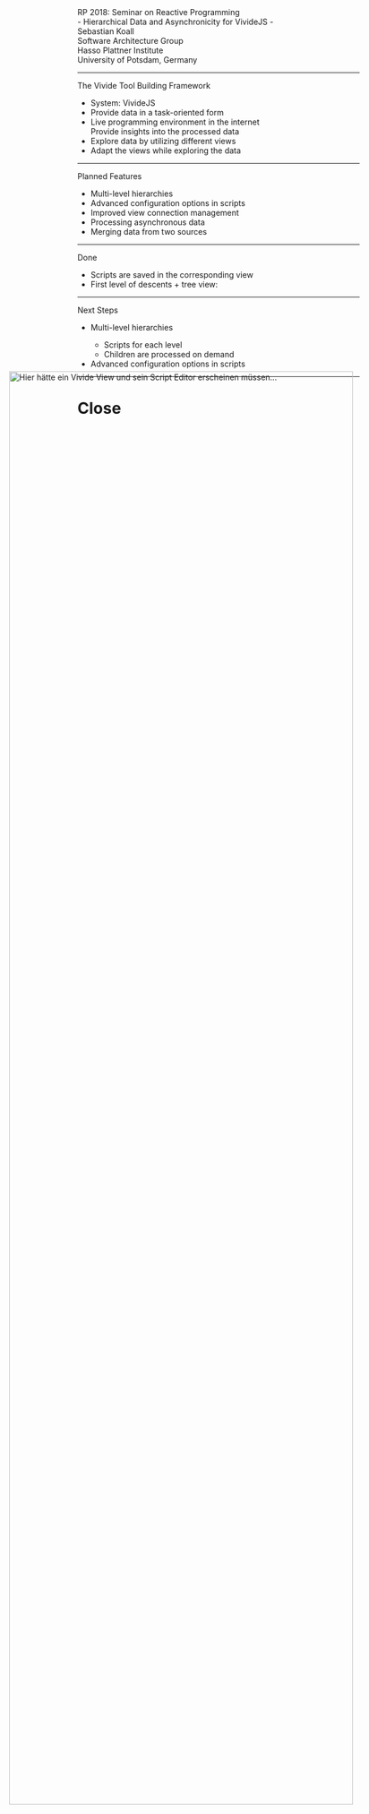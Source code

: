 <!-- markdown-config presentation=true -->

<script>
import { openBrowser, openComponent } from "doc/PX2018/project_2/utils.js"

let presentationSize = "small";
</script>
<link rel="stylesheet" type="text/css" href="doc/PX2018/project_2/utils.css">
<link rel="stylesheet" type="text/css" href="doc/PX2018/project_2/presentation.css">

<link rel="stylesheet" type="text/css" href="doc/PX2018/style.css" />
<link rel="stylesheet" type="text/css" href="src/client/lively.css" />
<link rel="stylesheet" type="text/css" href="templates/livelystyle.css" />

<style>
  .lively-slide {
    border: 1px solid rgb(220,220,220)
    page-break-before: always;
  }
  
  p {
    font-size: 18pt
  }
  @media print {
    .lively-slide {
      page-break-before: always;
      border: 0px solid white;
/*       border: 2px solid blue; */
    }      
  }
  
</style>

<script>
let presentation = lively.query(this, "lively-presentation");
let presentButton = document.createElement('button');
presentButton.innerHTML = 'present';
presentButton.addEventListener("click", () => {
  let slides = presentation.querySelectorAll('.lively-slide');
  
  slides.forEach(slide => {
    slide.className += ' fullscreen-' + presentationSize;
  })
  presentButton.style.display = 'none';
  prevButton.style.display = 'none';
  nextButton.style.display = 'none';
})

if (presentation && presentation.slides) {
  presentation.slides().forEach(ea => {
    var img = document.createElement("img")
    img.classList.add("logo")
    img.src="https://lively-kernel.org/lively4/lively4-jens/doc/PX2018/media/hpi_logo.png" 
    img.setAttribute("width", "50px")
    ea.appendChild(img)

    var div = document.createElement("div")
    div.classList.add("page-number")
    ea.appendChild(div)
  });
}

presentButton
</script>

<div class="title-frontpage">
  RP 2018: Seminar on Reactive Programming<br />- Hierarchical Data and Asynchronicity for VivideJS -
</div>

<div class="authors">
  Sebastian Koall
</div>

<div class="credentials">
  Software Architecture Group <br>Hasso Plattner Institute<br> University of Potsdam, Germany
</div>

<script>
  var button = document.createElement("button")
  button.textContent = "print"
  button.onclick = async () => {
   var presentation = lively.query(this, "lively-presentation")
   presentation.print()
  }
  button.style = "position: absolute; bottom: 10px; left: 10px"
  button
</script>


--- 
<div class="title-1">The Vivide Tool Building Framework</div>

<ul class="notes notes-big">
<li>System: VivideJS</li>
<li>Provide data in a task-oriented form</li>
<li>Live programming environment in the internet<br><i class="fa fa-arrow-right"></i> Provide insights into the processed data</li>
<li>Explore data by utilizing different views</li>
<li>Adapt the views while exploring the data</li>
</ul>

---
<div class="title-1">Planned Features</div>

<ul class="notes notes-big">
<li>Multi-level hierarchies</li>
<li>Advanced configuration options in scripts</li>
<li>Improved view connection management</li>
<li>Processing asynchronous data</li>
<li>Merging data from two sources</li>
</ul>

---
<div class="title-1">Done</div>

<ul class="notes notes-big">
<li>Scripts are saved in the corresponding view</li>
<li>First level of descents + tree view: <div class="inline"><script>openComponent('vivide-view', 'Vivide View')</script></div></li>
</ul>

<img style="position: absolute; bottom: 100px; left: calc(10% + 10px); width: 80%; max-width: 100%;" alt="Hier hätte ein Vivide View und sein Script Editor erscheinen müssen..." src="./vivide-view.png" />

---
<div class="title-1">Next Steps</div>

<ul class="notes notes-big">
<li>Multi-level hierarchies</li>
  <ul>
  <li>Scripts for each level</li>
  <li>Children are processed on demand</li>
  </ul>
<li>Advanced configuration options in scripts</li>
</ul>

---

# Close

<script>
let closeButton = document.createElement('button')
closeButton.innerHTML = 'close';
closeButton.addEventListener("click", () => {
  let slides = presentation.querySelectorAll('.lively-slide');
  
  slides.forEach(slide => {
    slide.className = slide.className.replace('fullscreen-' + presentationSize, '');
  })
  
  presentButton.style.display = 'inline';
})
closeButton
</script>